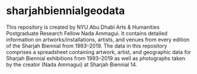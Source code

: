 # sharjahbiennialgeodata
This repository is created by NYU Abu Dhabi Arts & Humanities Postgraduate Research Fellow Nada Ammagui. It contains detailed information on artworks/installations, artists, and venues from every edition of the Sharjah Biennial from 1993–2019.
The data in this repository comprises a spreadsheet containing artwork, artist, and geographic data for Sharjah Biennial exhibitions from 1993–2019 as well as photographs taken by the creator (Nada Ammagui) at Sharjah Biennial 14.
